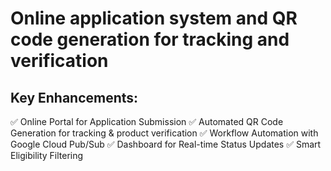 # Online application system and QR code generation for tracking and verification

## Key Enhancements:
✅ Online Portal for Application Submission
✅ Automated QR Code Generation for tracking & product verification
✅ Workflow Automation with Google Cloud Pub/Sub
✅ Dashboard for Real-time Status Updates
✅ Smart Eligibility Filtering

